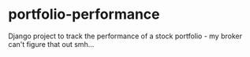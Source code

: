 # portfolio-performance
Django project to track the performance of a stock portfolio - my broker can't figure that out smh...
